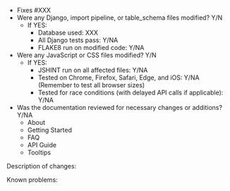 - Fixes #XXX
- Were any Django, import pipeline, or table_schema files modified? Y/N
  - If YES:
    - Database used: XXX
    - All Django tests pass: Y/NA
    - FLAKE8 run on modified code: Y/NA
- Were any JavaScript or CSS files modified? Y/N
  - If YES:
    - JSHINT run on all affected files: Y/NA
    - Tested on Chrome, Firefox, Safari, Edge, and iOS: Y/NA
      (Remember to test all browser sizes)
    - Tested for race conditions (with delayed API calls if applicable): Y/NA
- Was the documentation reviewed for necessary changes or additions? Y/NA
  - About
  - Getting Started
  - FAQ
  - API Guide
  - Tooltips

Description of changes:

Known problems:
